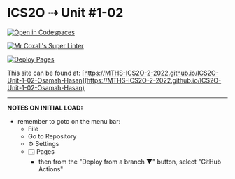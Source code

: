 # ICS2O ⇢ Unit #1-02

[![Open in Codespaces](https://classroom.github.com/assets/launch-codespace-f4981d0f882b2a3f0472912d15f9806d57e124e0fc890972558857b51b24a6f9.svg)](https://classroom.github.com/open-in-codespaces?assignment_repo_id=10115988)

[![Mr Coxall's Super Linter](https://github.com/MTHS-ICS2O-2-2022/ICS2O-Unit-1-02-Osamah-Hasan/workflows/Mr%20Coxall's%20Super%20Linter/badge.svg)](https://github.com/MTHS-ICS2O-2-2022/ICS2O-Unit-1-02-Osamah-Hasan/actions)

[![Deploy Pages](https://github.com/MTHS-ICS2O-2-2022/ICS2O-Unit-1-02-Osamah-Hasan/workflows/Deploy%20Pages/badge.svg)](https://github.com/MTHS-ICS2O-2-2022/ICS2O-Unit-1-02-Osamah-Hasan/actions)

This site can be found at: [https://MTHS-ICS2O-2-2022.github.io/ICS2O-Unit-1-02-Osamah-Hasan](https://MTHS-ICS2O-2-2022.github.io/ICS2O-Unit-1-02-Osamah-Hasan)

---

**NOTES ON INITIAL LOAD:**
- remember to goto on the menu bar:
  - File
  - Go to Repository
  - ⚙ Settings
  - 🗔 Pages
    - then from the "Deploy from a branch ▼" button, select "GitHub Actions"
